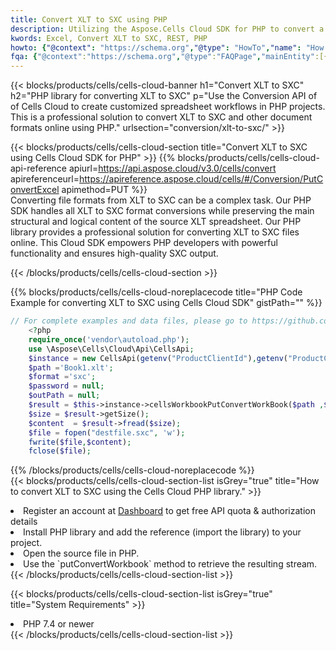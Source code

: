 ```yaml
---
title: Convert XLT to SXC using PHP 
description: Utilizing the Aspose.Cells Cloud SDK for PHP to convert a XLT format file to a SXC format file. 
kwords: Excel, Convert XLT to SXC, REST, PHP
howto: {"@context": "https://schema.org","@type": "HowTo","name": "How to convert XLT to SXC using the Cells Cloud PHP library.","description": "How to convert XLT to SXC using the Cells Cloud PHP library.","image": {"@type": "ImageObject"},"url": "/php/conversion/xlt-to-sxc/","step": [{ "@type": "HowToStep","name": "How to convert XLT to SXC using the Cells Cloud PHP library. step 1", "image": {"@type": "ImageObject",},"url": "/php/conversion/xlt-to-sxc/","text": "Register an account at <a href='https://dashboard.aspose.cloud/'>Dashboard</a> to get free API quota & authorization details",},{ "@type": "HowToStep","name": "How to convert XLT to SXC using the Cells Cloud PHP library. step 1", "image": {"@type": "ImageObject",},"url": "/php/conversion/xlt-to-sxc/","text": "Install PHP library and add the reference (import the library) to your project.",},{ "@type": "HowToStep","name": "How to convert XLT to SXC using the Cells Cloud PHP library. step 1", "image": {"@type": "ImageObject",},"url": "/php/conversion/xlt-to-sxc/","text": "Open the source file in PHP.",},{ "@type": "HowToStep","name": "How to convert XLT to SXC using the Cells Cloud PHP library. step 1", "image": {"@type": "ImageObject",},"url": "/php/conversion/xlt-to-sxc/","text": "Use the `putConvertWorkbook` method to retrieve the resulting stream.",}, ],"supply": {"@type": "HowToSupply","name": "document"},"tool": [{"@type": "HowToTool","name": "phpstorm, Visual Studio Code, Eclipse"},{"@type": "HowToTool","name": "Aspose Cells"}],"totalTime": "PT6M"}
fqa: {"@context":"https://schema.org","@type":"FAQPage","mainEntity":[{"@type":"Question","name":"Why convert file formats in C# using REST API?","acceptedAnswer":{"@type":"Answer","text":"Documents are encoded in many ways, and some files may be incompatible with the software you use. To open and read such files, just convert them to appropriate file formats.<br/><ol><li>Install .NET SDK and add the reference (import the library) to your project.</li><li>Open the source file in C# using REST API.</li><li>Call the PutConvertWorkbookRequest() method, passing an output filename with required extension.</li><li>Get the result of conversion as a separate file.</li></ol>"}},{"@type":"Question","name":"What file formats can I convert with your C# library?","acceptedAnswer":{"@type":"Answer","text":"We support a variety of file formats for conversion using .NET library, including XLSX, Excel, xls , PDF, CSV, HTML, Markdown, XML, PNG, JPG, TIFF, Json, TXT and many more."}},{"@type":"Question","name":"What is the maximum allowed file size for conversion using this .NET library?","acceptedAnswer":{"@type":"Answer","text":"There are no file size limits for format conversions using .NET library."}}]}
---
```



{{< blocks/products/cells/cells-cloud-banner h1="Convert XLT to SXC" h2="PHP library for converting XLT to SXC" p="Use the Conversion API of of Cells Cloud to create customized spreadsheet workflows in PHP projects. This is a professional solution to convert XLT to SXC and other document formats online using PHP." urlsection="conversion/xlt-to-sxc/" >}}

{{< blocks/products/cells/cells-cloud-section  title="Convert XLT to SXC using Cells Cloud SDK for PHP" >}}
{{% blocks/products/cells/cells-cloud-api-reference  apiurl=https://api.aspose.cloud/v3.0/cells/convert  apireferenceurl=https://apireference.aspose.cloud/cells/#/Conversion/PutConvertExcel  apimethod=PUT %}}
<br/>
Converting file formats from XLT to SXC can be a complex task. Our PHP SDK handles all XLT to SXC format conversions while preserving the main structural and logical content of the source XLT spreadsheet. Our PHP library provides a professional solution for converting XLT to SXC files online. This Cloud SDK empowers PHP developers with powerful functionality and ensures high-quality SXC output.

{{< /blocks/products/cells/cells-cloud-section >}}

{{% blocks/products/cells/cells-cloud-noreplacecode title="PHP Code Example for converting XLT to SXC using Cells Cloud SDK" gistPath="" %}}
 
```php
// For complete examples and data files, please go to https://github.com/aspose-cells-cloud/aspose-cells-cloud-php/
    <?php
    require_once('vendor\autoload.php');
    use \Aspose\Cells\Cloud\Api\CellsApi;
    $instance = new CellsApi(getenv("ProductClientId"),getenv("ProductClientSecret"));
    $path ='Book1.xlt';    
    $format ='sxc';
    $password = null;
    $outPath = null;      
    $result = $this->instance->cellsWorkbookPutConvertWorkBook($path ,$format, $password,  $outPath);
    $size = $result->getSize();
    $content  = $result->fread($size);
    $file = fopen("destfile.sxc", 'w');
    fwrite($file,$content);
    fclose($file);
```
 
{{% /blocks/products/cells/cells-cloud-noreplacecode  %}}
<br/>
{{< blocks/products/cells/cells-cloud-section-list isGrey="true"  title="How to convert XLT to SXC using the Cells Cloud PHP library." >}}
<li>Register an account at <a href="https://dashboard.aspose.cloud/">Dashboard</a> to get free API quota & authorization details</li>
<li>Install PHP library and add the reference (import the library) to your project.</li>
<li>Open the source file in PHP.</li>
<li>Use the `putConvertWorkbook` method to retrieve the resulting stream.</li>
{{< /blocks/products/cells/cells-cloud-section-list >}}

{{< blocks/products/cells/cells-cloud-section-list isGrey="true"  title="System Requirements" >}}
<li>PHP 7.4 or newer</li>
{{< /blocks/products/cells/cells-cloud-section-list >}}
